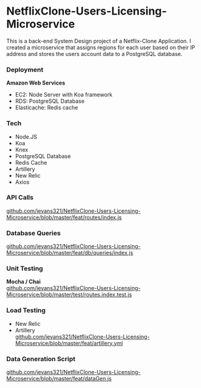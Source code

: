 # NetflixClone-Users-Licensing-Microservice
This is a back-end System Design project of a Netflix-Clone Application. I created a microservice that assigns regions for each user based on their IP address and stores the users account data to a PostgreSQL database.

### Deployment
**Amazon Web Services**<br/>
* EC2: Node Server with Koa framework<br/>
* RDS: PostgreSQL Database<br/>
* Elasticache: Redis cache<br/>

### Tech
* Node.JS<br/>
* Koa<br/>
* Knex<br/>
* PostgreSQL Database<br/>
* Redis Cache<br/>
* Artillery<br/>
* New Relic<br/>
* Axios

### API Calls
[github.com/jevans321/NetflixClone-Users-Licensing-Microservice/blob/master/feat/routes/index.js
](https://github.com/jevans321/NetflixClone-Users-Licensing-Microservice/blob/master/feat/routes/index.js)

### Database Queries
[github.com/jevans321/NetflixClone-Users-Licensing-Microservice/blob/master/feat/db/queries/index.js
](https://github.com/jevans321/NetflixClone-Users-Licensing-Microservice/blob/master/feat/db/queries/index.js)

### Unit Testing
**Mocha / Chai**<br/>
[github.com/jevans321/NetflixClone-Users-Licensing-Microservice/blob/master/test/routes.index.test.js](https://github.com/jevans321/NetflixClone-Users-Licensing-Microservice/blob/master/test/routes.index.test.js)

### Load Testing
* New Relic<br/>
* Artillery<br/>
[github.com/jevans321/NetflixClone-Users-Licensing-Microservice/blob/master/feat/artillery.yml](https://github.com/jevans321/NetflixClone-Users-Licensing-Microservice/blob/master/feat/artillery.yml)

### Data Generation Script
[github.com/jevans321/NetflixClone-Users-Licensing-Microservice/blob/master/feat/dataGen.js](https://github.com/jevans321/NetflixClone-Users-Licensing-Microservice/blob/master/feat/dataGen.js)

